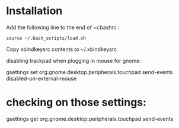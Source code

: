 # Installation

Add the following line to the end of ~/.bashrc :

	source ~/.bash_scripts/load.sh

Copy xbindkeysrc contents to ~/.xbindkeysrc 

disabling trackpad when plugging in  mouse for gnome:

gsettings set org.gnome.desktop.peripherals.touchpad send-events disabled-on-external-mouse

# checking on those settings:
gsettings get org.gnome.desktop.peripherals.touchpad send-events
